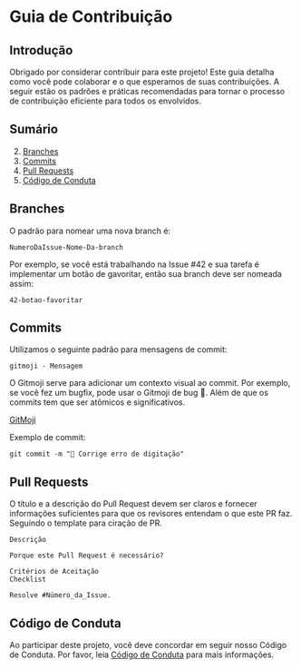 # Guia de Contribuição

## Introdução

Obrigado por considerar contribuir para este projeto! Este guia detalha como você pode colaborar e o que esperamos de suas contribuições. A seguir estão os padrões e práticas recomendadas para tornar o processo de contribuição eficiente para todos os envolvidos.

## Sumário

2. [Branches](#branches)
3. [Commits](#commits)
4. [Pull Requests](#pull-requests)
5. [Código de Conduta](#código-de-conduta)

## Branches

O padrão para nomear uma nova branch é:

```
NumeroDaIssue-Nome-Da-branch
```

Por exemplo, se você está trabalhando na Issue #42 e sua tarefa é implementar um botão de gavoritar, então sua branch deve ser nomeada assim:

```
42-botao-favoritar
```

## Commits

Utilizamos o seguinte padrão para mensagens de commit:

```
gitmoji - Mensagem
```

O Gitmoji serve para adicionar um contexto visual ao commit. Por exemplo, se você fez um bugfix, pode usar o Gitmoji de bug 🐛.
Além de que os commits tem que ser atômicos e significativos.

[GitMoji](https://gitmoji.dev/)

Exemplo de commit:

```
git commit -m "🐛 Corrige erro de digitação"
```

## Pull Requests

O título e a descrição do Pull Request devem ser claros e fornecer informações suficientes para que os revisores entendam o que este PR faz. Seguindo o template para ciração de PR.

```
Descrição

Porque este Pull Request é necessário?

Critérios de Aceitação
Checklist

Resolve #Número_da_Issue.

```

## Código de Conduta

Ao participar deste projeto, você deve concordar em seguir nosso Código de Conduta. Por favor, leia [Código de Conduta](Codigo_de_Conduta.md) para mais informações. 